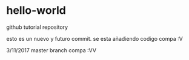 # hello-world
github tutorial repository

esto es un nuevo y futuro commit. se esta añadiendo codigo compa :V

3/11/2017
master branch compa :VV
